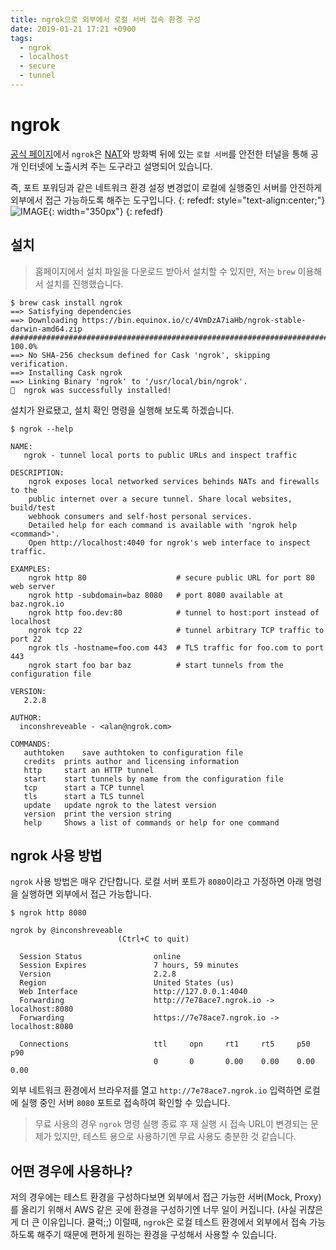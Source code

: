 ```yaml
---
title: ngrok으로 외부에서 로컬 서버 접속 환경 구성
date: 2019-01-21 17:21 +0900
tags:
  - ngrok 
  - localhost
  - secure
  - tunnel
---
```

# ngrok

[공식 페이지](https://ngrok.com/product)에서 `ngrok`은 [NAT](https://namu.wiki/w/NAT)와 방화벽 뒤에 있는 `로컬 서버`를 안전한 터널을 통해 공개 인터넷에 노출시켜 주는 도구라고 설명되어 있습니다.

즉, 포트 포워딩과 같은 네트워크 환경 설정 변경없이 로컬에 실행중인 서버를 안전하게 외부에서 접근 가능하도록 해주는 도구입니다.
{: refedf: style="text-align:center;"}  
![IMAGE]({{site.url}}/images/2019-01-20/ngrok_1.jpg){: width="350px"}
{: refedf}

## 설치

> 홈페이지에서 설치 파일을 다운로드 받아서 설치할 수 있지만, 저는 `brew` 이용해서 설치를 진행했습니다.

```shell
$ brew cask install ngrok
==> Satisfying dependencies
==> Downloading https://bin.equinox.io/c/4VmDzA7iaHb/ngrok-stable-darwin-amd64.zip
######################################################################## 100.0%
==> No SHA-256 checksum defined for Cask 'ngrok', skipping verification.
==> Installing Cask ngrok
==> Linking Binary 'ngrok' to '/usr/local/bin/ngrok'.
🍺  ngrok was successfully installed!
```

설치가 완료됐고, 설치 확인 명령을 실행해 보도록 하겠습니다.

``` shell
$ ngrok --help

NAME:
   ngrok - tunnel local ports to public URLs and inspect traffic

DESCRIPTION:
    ngrok exposes local networked services behinds NATs and firewalls to the
    public internet over a secure tunnel. Share local websites, build/test
    webhook consumers and self-host personal services.
    Detailed help for each command is available with 'ngrok help <command>'.
    Open http://localhost:4040 for ngrok's web interface to inspect traffic.

EXAMPLES:
    ngrok http 80                    # secure public URL for port 80 web server
    ngrok http -subdomain=baz 8080   # port 8080 available at baz.ngrok.io
    ngrok http foo.dev:80            # tunnel to host:port instead of localhost
    ngrok tcp 22                     # tunnel arbitrary TCP traffic to port 22
    ngrok tls -hostname=foo.com 443  # TLS traffic for foo.com to port 443
    ngrok start foo bar baz          # start tunnels from the configuration file

VERSION:
   2.2.8

AUTHOR:
  inconshreveable - <alan@ngrok.com>

COMMANDS:
   authtoken	save authtoken to configuration file
   credits	prints author and licensing information
   http		start an HTTP tunnel
   start	start tunnels by name from the configuration file
   tcp		start a TCP tunnel
   tls		start a TLS tunnel
   update	update ngrok to the latest version
   version	print the version string
   help		Shows a list of commands or help for one command
```

## ngrok 사용 방법

`ngrok` 사용 방법은 매우 간단합니다.
로컬 서버 포트가 `8080`이라고 가정하면 아래 명령을 실행하면 외부에서 접근 가능합니다.

``` shell
$ ngrok http 8080

ngrok by @inconshreveable                                                                                    
                        (Ctrl+C to quit)
  
  Session Status                online
  Session Expires               7 hours, 59 minutes
  Version                       2.2.8
  Region                        United States (us)
  Web Interface                 http://127.0.0.1:4040
  Forwarding                    http://7e78ace7.ngrok.io -> localhost:8080
  Forwarding                    https://7e78ace7.ngrok.io -> localhost:8080
  
  Connections                   ttl     opn     rt1     rt5     p50     p90
                                0       0       0.00    0.00    0.00    0.00
```

외부 네트워크 환경에서 브라우저를 열고 `http://7e78ace7.ngrok.io` 입력하면 로컬에 실행 중인 서버 `8080` 포트로 접속하여 확인할 수 있습니다.

> 무료 사용의 경우 `ngrok` 명령 실행 종료 후 재 실행 시 접속 URL이 변경되는 문제가 있지만, 테스트 용으로 사용하기엔 무료 사용도 충분한 것 같습니다.

## 어떤 경우에 사용하나?

저의 경우에는 테스트 환경을 구성하다보면 외부에서 접근 가능한 서버(Mock, Proxy)를 올리기 위해서 AWS 같은 곳에 환경을 구성하기엔 너무 일이 커집니다. (사실 귀찮은게 더 큰 이유입니다. 쿨럭;;)
이럴때, `ngrok`은 로컬 테스트 환경에서 외부에서 접속 가능하도록 해주기 때문에 편하게 원하는 환경을 구성해서 사용할 수 있습니다.
